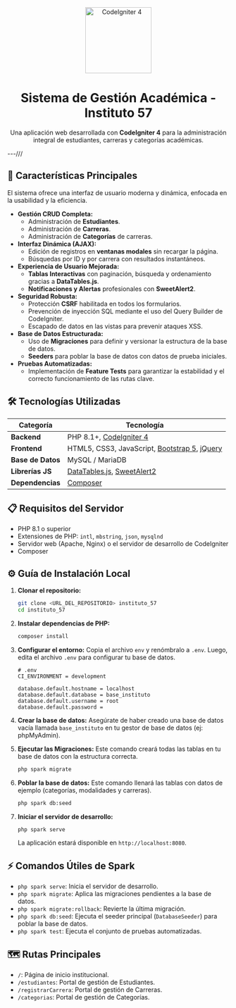 <div align="center">
  <img src="https://raw.githubusercontent.com/codeigniter4/CodeIgniter4/develop/public/assets/images/ci-logo-big.png" alt="CodeIgniter 4" width="150">
  <h1>Sistema de Gestión Académica - Instituto 57</h1>
  <p>Una aplicación web desarrollada con <strong>CodeIgniter 4</strong> para la administración integral de estudiantes, carreras y categorías académicas.</p>
</div>

---///

## 🚀 Características Principales

El sistema ofrece una interfaz de usuario moderna y dinámica, enfocada en la usabilidad y la eficiencia.

-   **Gestión CRUD Completa:**
    -   Administración de **Estudiantes**.
    -   Administración de **Carreras**.
    -   Administración de **Categorías** de carreras.
-   **Interfaz Dinámica (AJAX):**
    -   Edición de registros en **ventanas modales** sin recargar la página.
    -   Búsquedas por ID y por carrera con resultados instantáneos.
-   **Experiencia de Usuario Mejorada:**
    -   **Tablas Interactivas** con paginación, búsqueda y ordenamiento gracias a **DataTables.js**.
    -   **Notificaciones y Alertas** profesionales con **SweetAlert2**.
-   **Seguridad Robusta:**
    -   Protección **CSRF** habilitada en todos los formularios.
    -   Prevención de inyección SQL mediante el uso del Query Builder de CodeIgniter.
    -   Escapado de datos en las vistas para prevenir ataques XSS.
-   **Base de Datos Estructurada:**
    -   Uso de **Migraciones** para definir y versionar la estructura de la base de datos.
    -   **Seeders** para poblar la base de datos con datos de prueba iniciales.
-   **Pruebas Automatizadas:**
    -   Implementación de **Feature Tests** para garantizar la estabilidad y el correcto funcionamiento de las rutas clave.

## 🛠️ Tecnologías Utilizadas

| Categoría      | Tecnología                                                                                             |
| -------------- | ------------------------------------------------------------------------------------------------------ |
| **Backend**    | PHP 8.1+, [CodeIgniter 4](https://codeigniter.com/)                                                    |
| **Frontend**   | HTML5, CSS3, JavaScript, [Bootstrap 5](https://getbootstrap.com/), [jQuery](https://jquery.com/)        |
| **Base de Datos**| MySQL / MariaDB                                                                                        |
| **Librerías JS** | [DataTables.js](https://datatables.net/), [SweetAlert2](https://sweetalert2.github.io/)                  |
| **Dependencias** | [Composer](https://getcomposer.org/)                                                                   |

## 📋 Requisitos del Servidor

-   PHP 8.1 o superior
-   Extensiones de PHP: `intl`, `mbstring`, `json`, `mysqlnd`
-   Servidor web (Apache, Nginx) o el servidor de desarrollo de CodeIgniter
-   Composer

## ⚙️ Guía de Instalación Local

1.  **Clonar el repositorio:**
    ```bash
    git clone <URL_DEL_REPOSITORIO> instituto_57
    cd instituto_57
    ```

2.  **Instalar dependencias de PHP:**
    ```bash
    composer install
    ```

3.  **Configurar el entorno:**
    Copia el archivo `env` y renómbralo a `.env`. Luego, edita el archivo `.env` para configurar tu base de datos.
    ```dotenv
    # .env
    CI_ENVIRONMENT = development
    
    database.default.hostname = localhost
    database.default.database = base_instituto
    database.default.username = root
    database.default.password = 
    ```

4.  **Crear la base de datos:**
    Asegúrate de haber creado una base de datos vacía llamada `base_instituto` en tu gestor de base de datos (ej: phpMyAdmin).

5.  **Ejecutar las Migraciones:**
    Este comando creará todas las tablas en tu base de datos con la estructura correcta.
    ```bash
    php spark migrate
    ```

6.  **Poblar la base de datos:**
    Este comando llenará las tablas con datos de ejemplo (categorías, modalidades y carreras).
    ```bash
    php spark db:seed
    ```

7.  **Iniciar el servidor de desarrollo:**
    ```bash
    php spark serve
    ```
    La aplicación estará disponible en `http://localhost:8080`.

## ⚡ Comandos Útiles de Spark

-   `php spark serve`: Inicia el servidor de desarrollo.
-   `php spark migrate`: Aplica las migraciones pendientes a la base de datos.
-   `php spark migrate:rollback`: Revierte la última migración.
-   `php spark db:seed`: Ejecuta el seeder principal (`DatabaseSeeder`) para poblar la base de datos.
-   `php spark test`: Ejecuta el conjunto de pruebas automatizadas.

## 🗺️ Rutas Principales

-   `/`: Página de inicio institucional.
-   `/estudiantes`: Portal de gestión de Estudiantes.
-   `/registrarCarrera`: Portal de gestión de Carreras.
-   `/categorias`: Portal de gestión de Categorías.
